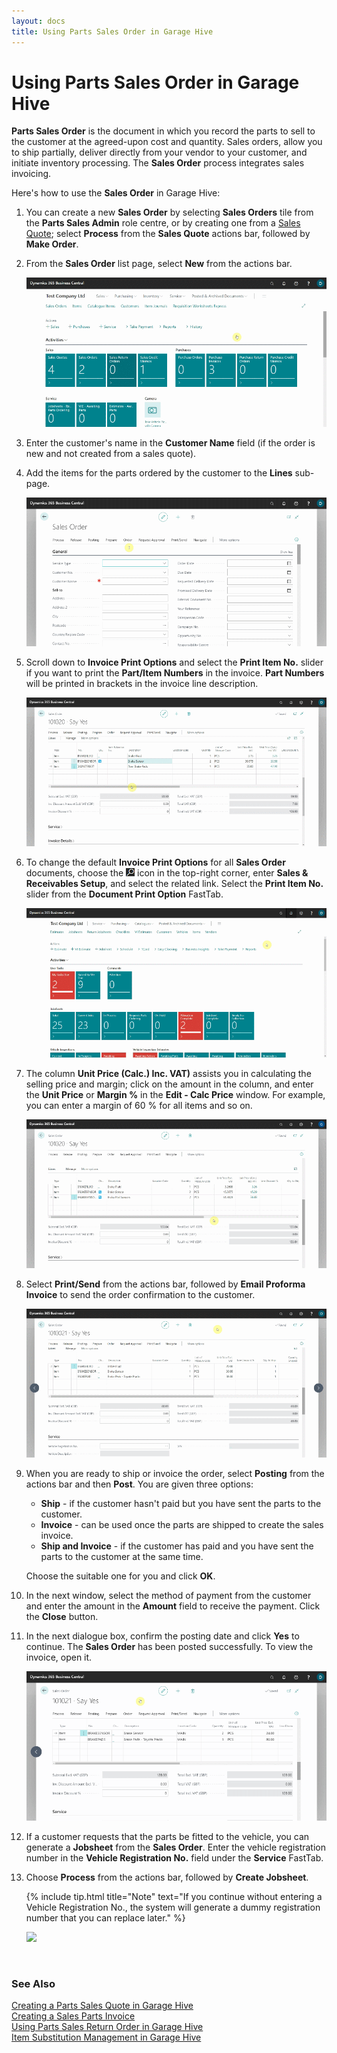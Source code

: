 ```yaml
---
layout: docs
title: Using Parts Sales Order in Garage Hive
---
```


# Using Parts Sales Order in Garage Hive
**Parts Sales Order** is the document in which you record the parts to sell to the customer at the agreed-upon cost and quantity. Sales orders, allow you to ship partially, deliver directly from your vendor to your customer, and initiate inventory processing. The **Sales Order** process integrates sales invoicing. 

Here's how to use the **Sales Order** in Garage Hive:
1. You can create a new **Sales Order** by selecting **Sales Orders** tile from the **Parts Sales Admin** role centre, or by creating one from a [Sales Quote](garagehive-creating-sales-quote.html); select **Process** from the **Sales Quote** actions bar, followed by **Make Order**.
1. From the **Sales Order** list page, select **New** from the actions bar.

   ![](media/garagehive-parts-sales-order1.gif)

1. Enter the customer's name in the **Customer Name** field (if the order is new and not created from a sales quote). 
1. Add the items for the parts ordered by the customer to the **Lines** sub-page.

   ![](media/garagehive-parts-sales-order2.gif)

1. Scroll down to **Invoice Print Options** and select the **Print Item No.** slider if you want to print the **Part/Item Numbers** in the invoice. **Part Numbers** will be printed in brackets in the invoice line description.

   ![](media/garagehive-parts-sales-order2aa.gif)

1. To change the default **Invoice Print Options** for all **Sales Order** documents, choose the ![](media/search_icon.png) icon in the top-right corner, enter **Sales & Receivables Setup**, and select the related link. Select the **Print Item No.** slider from the **Document Print Option** FastTab.

   ![](media/garagehive-parts-sales-order2aaa.gif)

1. The column **Unit Price (Calc.) Inc. VAT)** assists you in calculating the selling price and margin; click on the amount in the column, and enter the **Unit Price** or **Margin %** in the **Edit - Calc Price** window. For example, you can enter a margin of 60 % for all items and so on.

   ![](media/garagehive-parts-sales-order2a.gif)

1. Select **Print/Send** from the actions bar, followed by **Email Proforma Invoice** to send the order confirmation to the customer.

   ![](media/garagehive-parts-sales-order3.gif)

1. When you are ready to ship or invoice the order, select **Posting** from the actions bar and then **Post**. You are given three options: 
   * **Ship** - if the customer hasn't paid but you have sent the parts to the customer.
   * **Invoice** - can be used once the parts are shipped to create the sales invoice.
   * **Ship and Invoice** - if the customer has paid and you have sent the parts to the customer at the same time.
  
   Choose the suitable one for you and click **OK**.

1. In the next window, select the method of payment from the customer and enter the amount in the **Amount** field to receive the payment. Click the **Close** button.
1. In the next dialogue box, confirm the posting date and click **Yes** to continue. The **Sales Order** has been posted successfully. To view the invoice, open it.

   ![](media/garagehive-parts-sales-order4.gif)

1.  If a customer requests that the parts be fitted to the vehicle, you can generate a **Jobsheet** from the **Sales Order**. Enter the vehicle registration number in the **Vehicle Registration No.** field under the **Service** FastTab.
1. Choose **Process** from the actions bar, followed by **Create Jobsheet**.
    
    {% include tip.html title="Note" text="If you continue without entering a Vehicle Registration No., the system will generate a dummy registration number that you can replace later." %}

   ![](media/garagehive-parts-sales-order5.gif)


<br>

### **See Also**

[Creating a Parts Sales Quote in Garage Hive](garagehive-creating-sales-quote.html) \
[Creating a Sales Parts Invoice](garagehive-creating-sales-invoice.html) \
[Using Parts Sales Return Order in Garage Hive](garagehive-using-sales-return-order.html) \
[Item Substitution Management in Garage Hive](garagehive-item-substitution-management.html)


